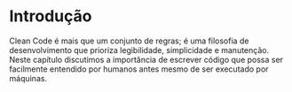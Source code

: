 # Introdução

Clean Code é mais que um conjunto de regras; é uma filosofia de desenvolvimento que prioriza legibilidade, simplicidade e manutenção. Neste capítulo discutimos a importância de escrever código que possa ser facilmente entendido por humanos antes mesmo de ser executado por máquinas.
